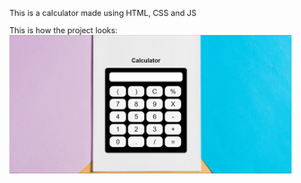 This is a calculator made using HTML, CSS and JS

This is how the project looks:
![Alt text](calculator.PNG?raw=true "Calculator")

